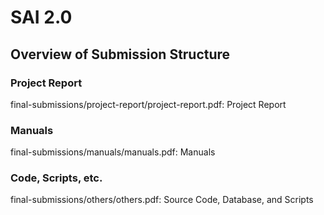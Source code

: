 # SAI 2.0

## Overview of Submission Structure

### Project Report
final-submissions/project-report/project-report.pdf: Project Report

### Manuals
final-submissions/manuals/manuals.pdf: Manuals

### Code, Scripts, etc.
final-submissions/others/others.pdf: Source Code, Database, and Scripts